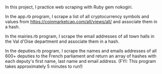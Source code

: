 In this project, I practice web scraping with Ruby gem nokogiri.

In the app.rb program, I scrape a list of all cryptocurrency symbols and values from https://coinmarketcap.com/all/views/all/ and associate them in a hash.

In the mairies.rb program, I scrape the email addresses of all town halls in the Val d'Oise department and associate them in a hash.

In the deputies.rb program, I scrape the names and emails addresses of all 600+ deputies to the French parliament and return an array of hashes with each deputy's first name, last name and email address. (FYI: This program takes approximately 5 minutes to run!)